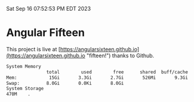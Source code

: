 Sat Sep 16 07:52:53 PM EDT 2023

# Angular Fifteen


This project is live at [https://angularsixteen.github.io](https://angularsixteen.github.io "fifteen!") thanks to Github.

```bash
System Memory
               total        used        free      shared  buff/cache   available
Mem:            15Gi       3.3Gi       2.7Gi       526Mi       9.3Gi        11Gi
Swap:          8.0Gi       0.0Ki       8.0Gi
System Storage
470M	.
```
